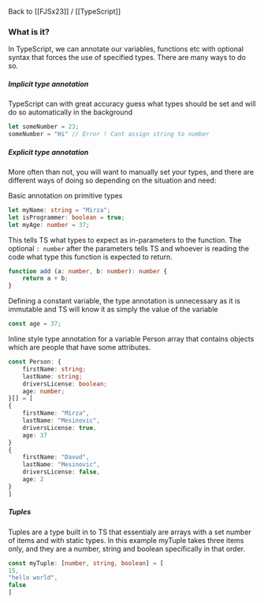 Back to [[FJSx23]] / [[TypeScript]]
### What is it?
In TypeScript, we can annotate our variables, functions etc with optional syntax that forces the use of specified types. There are many ways to do so.

##### Implicit type annotation
TypeScript can with great accuracy guess what types should be set and will do so automatically in the background
```typescript
let someNumber = 23;
someNumber = "Hi" // Error ! Cant assign string to number
```

##### Explicit type annotation
More often than not, you will want to manually set your types, and there are different ways of doing so depending on the situation and need:

Basic annotation on primitive types
```typescript
let myName: string = "Mirza";
let isProgrammer: boolean = true;
let myAge: number = 37;
```

This tells TS what types to expect as in-parameters to the function. The optional `: number` after the parameters tells TS and whoever is reading the code what type this function is expected to return.
```typescript
function add (a: number, b: number): number {
	return a + b;
}
```

Defining a constant variable, the type annotation is unnecessary as it is immutable and TS will know it as simply the value of the variable
```typescript
const age = 37;
```

Inline style type annotation for a variable Person array that contains objects which are people that have some attributes.
```typescript
const Person: {
	firstName: string;
	lastName: string;
	driversLicense: boolean;
	age: number;
}[] = [
{
	firstName: "Mirza",
	lastName: "Mesinovic",
	driversLicense: true,
	age: 37
}
{
	firstName: "Davud",
	lastName: "Mesinovic",
	driversLicense: false,
	age: 2
}
]
```

##### Tuples
Tuples are a type built in to TS that essentialy are arrays with a set number of items and with static types. In this example myTuple takes three items only, and they are a number, string and boolean specifically in that order.
```typescript
const myTuple: [number, string, boolean] = [
15,
"hello world",
false
]
```